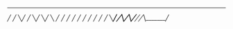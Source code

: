    ________  ________   ________    ________ 
  ╱    ╱   ╲╱    ╱   ╲╱         ╲╱         ╲
 ╱         ╱         ╱          ╱          ╱
╱         ╱         ╱          ╱          ╱ 
╲__╱_____╱╲________╱╲__╱__╱__╱╲________╱  
                                          
                                          
                                          
                                          
                                          
